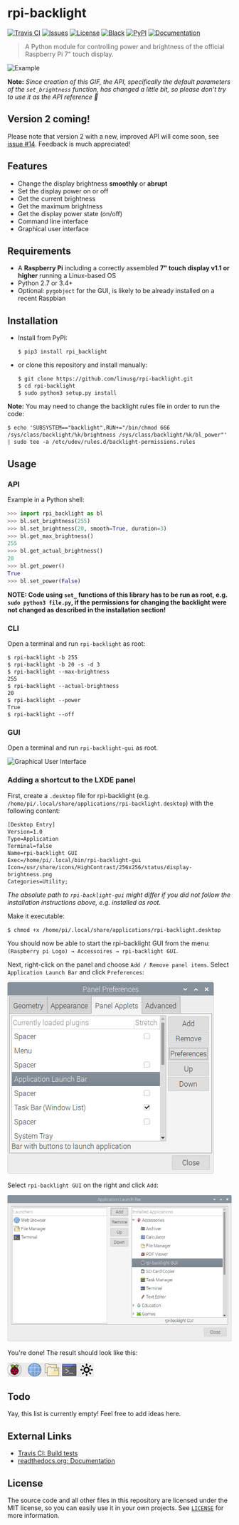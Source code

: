 # rpi-backlight

[![Travis CI](https://api.travis-ci.org/linusg/rpi-backlight.svg?branch=master)](https://travis-ci.org/linusg/rpi-backlight) [![Issues](https://img.shields.io/github/issues/linusg/rpi-backlight.svg)](https://github.com/linusg/rpi-backlight/issues) [![License](https://img.shields.io/github/license/mashape/apistatus.svg)](ttps://github.com/linusg/rpi-backlight/blob/master/LICENSE) [![Black](https://img.shields.io/badge/code%20style-black-000000.svg)](https://github.com/ambv/black) [![PyPI](https://img.shields.io/pypi/v/rpi_backlight.svg)](https://pypi.org/project/rpi_backlight/) [![Documentation](https://img.shields.io/badge/docs-latest-blue.svg)](https://rpi-backlight.readthedocs.io/en/latest/)

> A Python module for controlling power and brightness of the official Raspberry Pi 7" touch display.

![Example](https://raw.githubusercontent.com/linusg/rpi-backlight/master/docs/example.gif)

**Note:** _Since creation of this GIF, the API, specifically the default parameters of the `set_brightness` function, has changed a little bit, so please don't try to use it as the API reference 🙂_

## Version 2 coming!

Please note that version 2 with a new, improved API will come soon, see [issue #14](https://github.com/linusg/rpi-backlight/issues/14). Feedback is much appreciated!

## Features

- Change the display brightness **smoothly** or **abrupt**
- Set the display power on or off
- Get the current brightness
- Get the maximum brightness
- Get the display power state (on/off)
- Command line interface
- Graphical user interface

## Requirements

- A **Raspberry Pi** including a correctly assembled **7" touch display v1.1 or higher** running a Linux-based OS
- Python 2.7 or 3.4+
- Optional: `pygobject` for the GUI, is likely to be already installed on a recent Raspbian

## Installation

- Install from PyPI:

  ```console
  $ pip3 install rpi_backlight
  ```

- or clone this repository and install manually:

  ```console
  $ git clone https://github.com/linusg/rpi-backlight.git
  $ cd rpi-backlight
  $ sudo python3 setup.py install
  ```

**Note:** You may need to change the backlight rules file in order to run the code:

```console
$ echo 'SUBSYSTEM=="backlight",RUN+="/bin/chmod 666 /sys/class/backlight/%k/brightness /sys/class/backlight/%k/bl_power"' | sudo tee -a /etc/udev/rules.d/backlight-permissions.rules
```

## Usage

### API

Example in a Python shell:

```python
>>> import rpi_backlight as bl
>>> bl.set_brightness(255)
>>> bl.set_brightness(20, smooth=True, duration=3)
>>> bl.get_max_brightness()
255
>>> bl.get_actual_brightness()
20
>>> bl.get_power()
True
>>> bl.set_power(False)
```

**NOTE: Code using `set_` functions of this library has to be run as root, e.g. `sudo python3 file.py`, if the permissions for changing the backlight were not changed as described in the installation section!**

### CLI

Open a terminal and run `rpi-backlight` as root:

```console
$ rpi-backlight -b 255
$ rpi-backlight -b 20 -s -d 3
$ rpi-backlight --max-brightness
255
$ rpi-backlight --actual-brightness
20
$ rpi-backlight --power
True
$ rpi-backlight --off
```

### GUI

Open a terminal and run `rpi-backlight-gui` as root.

![Graphical User Interface](https://raw.githubusercontent.com/linusg/rpi-backlight/master/docs/gui.png)

### Adding a shortcut to the LXDE panel

First, create a `.desktop` file for rpi-backlight (e.g. `/home/pi/.local/share/applications/rpi-backlight.desktop`) with the following content:

```
[Desktop Entry]
Version=1.0
Type=Application
Terminal=false
Name=rpi-backlight GUI
Exec=/home/pi/.local/bin/rpi-backlight-gui
Icon=/usr/share/icons/HighContrast/256x256/status/display-brightness.png
Categories=Utility;
```

_The absolute path to `rpi-backlight-gui` might differ if you did not follow the installation instructions above, e.g. installed as root._

Make it executable:

```console
$ chmod +x /home/pi/.local/share/applications/rpi-backlight.desktop
```

You should now be able to start the rpi-backlight GUI from the menu: `(Raspberry pi Logo) → Accessoires → rpi-backlight GUI`.

Next, right-click on the panel and choose `Add / Remove panel items`. Select `Application Launch Bar` and click `Preferences`:

![Panel Preferences](docs/panel_preferences.png)

Select `rpi-backlight GUI` on the right and click `Add`:

![Application Launch Bar](docs/application_launch_bar.png)

You're done! The result should look like this:

![Panel Result](docs/panel_result.png)

## Todo

Yay, this list is currently empty! Feel free to add ideas here.

## External Links

- [Travis CI: Build tests](https://travis-ci.org/linusg/rpi-backlight)
- [readthedocs.org: Documentation](https://rpi-backlight.readthedocs.io/en/latest/)

## License

The source code and all other files in this repository are licensed under the MIT license, so you can easily use it in your own projects. See [`LICENSE`](LICENSE) for more information.
